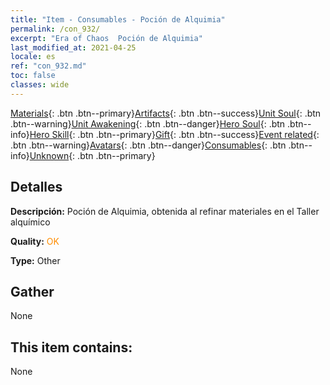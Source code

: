 ```yaml
---
title: "Item - Consumables - Poción de Alquimia"
permalink: /con_932/
excerpt: "Era of Chaos  Poción de Alquimia"
last_modified_at: 2021-04-25
locale: es
ref: "con_932.md"
toc: false
classes: wide
---
```

 [Materials](/ItemsES/){: .btn .btn--primary}[Artifacts](/ItemsES/Artifacts/){: .btn .btn--success}[Unit Soul](/ItemsES/UnitSoul/){: .btn .btn--warning}[Unit Awakening](/ItemsES/UnitAwakening/){: .btn .btn--danger}[Hero Soul](/ItemsES/HeroSoul/){: .btn .btn--info}[Hero Skill](/ItemsES/HeroSkill/){: .btn .btn--primary}[Gift](/ItemsES/Gift/){: .btn .btn--success}[Event related](/ItemsES/Events/){: .btn .btn--warning}[Avatars](/ItemsES/Avatars/){: .btn .btn--danger}[Consumables](/ItemsES/Consumables/){: .btn .btn--info}[Unknown](/ItemsES/Unknown/){: .btn .btn--primary}

## Detalles
 **Descripción:** Poción de Alquimia, obtenida al refinar materiales en el Taller alquímico

 **Quality:** <span style="color: #FF8C00">OK</span>

 **Type:** Other

## Gather

  None

## This item contains:

  None

